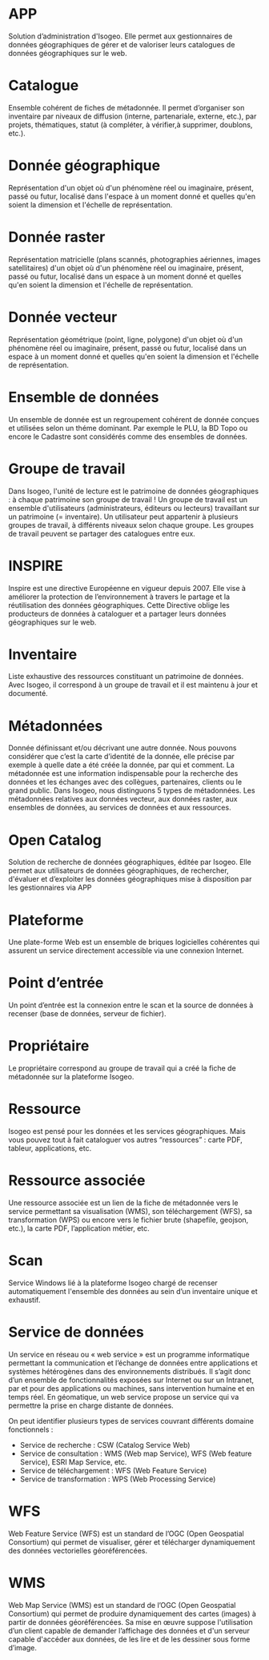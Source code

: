 # APP
Solution d’administration d'Isogeo. Elle permet aux gestionnaires de données géographiques de gérer et de valoriser leurs catalogues de données géographiques sur le web.

# Catalogue
Ensemble cohérent de fiches de métadonnée. Il permet d’organiser son inventaire par niveaux de diffusion (interne, partenariale, externe, etc.), par projets, thématiques, statut (à compléter, à vérifier,à supprimer, doublons, etc.).

# Donnée géographique
Représentation d'un objet où d'un phénomène réel ou imaginaire, présent, passé ou futur, localisé dans l'espace à un moment donné et quelles qu'en soient la dimension et l'échelle de représentation.

# Donnée raster
Représentation matricielle (plans scannés, photographies aériennes, images satellitaires) d'un objet où d'un phénomène réel ou imaginaire, présent, passé ou futur, localisé dans un espace à un moment donné et quelles qu'en soient la dimension et l'échelle de représentation.

# Donnée vecteur
Représentation géométrique (point, ligne, polygone) d'un objet où d'un phénomène réel ou imaginaire, présent, passé ou futur, localisé dans un espace à un moment donné et quelles qu'en soient la dimension et l'échelle de représentation.

# Ensemble de données
Un ensemble de donnée est un regroupement cohérent de donnée conçues et utilisées selon un théme dominant. Par exemple le PLU, la BD Topo ou encore le Cadastre sont considérés comme des ensembles de données.

# Groupe de travail
Dans Isogeo, l'unité de lecture est le patrimoine de données géographiques : à chaque patrimoine son groupe de travail ! Un groupe de travail est un ensemble d'utilisateurs (administrateurs, éditeurs ou lecteurs) travaillant sur un patrimoine (= inventaire). Un utilisateur peut appartenir à plusieurs groupes de travail, à différents niveaux selon chaque groupe. Les groupes de travail peuvent se partager des catalogues entre eux.

# INSPIRE
Inspire est une directive Européenne en vigueur depuis 2007. Elle vise à améliorer la protection de l’environnement à travers le partage et la réutilisation des données géographiques. Cette Directive oblige les producteurs de données à cataloguer et a partager leurs données géographiques sur le web.

# Inventaire
Liste exhaustive des ressources constituant un patrimoine de données. Avec Isogeo, il correspond à un groupe de travail et il est maintenu à jour et documenté.

# Métadonnées
Donnée définissant et/ou décrivant une autre donnée. Nous pouvons considérer que c’est la carte d’identité de la donnée, elle précise par exemple à quelle date a été créée la donnée, par qui et comment. La métadonnée est une information indispensable pour la recherche des données et les échanges avec des collègues, partenaires, clients ou le grand public. Dans Isogeo, nous distinguons 5 types de métadonnées. Les métadonnées relatives aux données vecteur, aux données raster, aux ensembles de données, au services de données et aux ressources.

# Open Catalog
Solution de recherche de données géographiques, éditée par Isogeo. Elle permet aux utilisateurs de données géographiques, de rechercher, d'évaluer et d’exploiter les données géographiques mise à disposition par les gestionnaires via APP

# Plateforme
Une plate-forme Web est un ensemble de briques logicielles cohérentes qui assurent un service directement accessible via une connexion Internet.

# Point d’entrée
Un point d’entrée est la connexion entre le scan et la source de données à recenser (base de données, serveur de fichier).

# Propriétaire
Le propriétaire correspond au groupe de travail qui a créé la fiche de métadonnée sur la plateforme Isogeo.

# Ressource
Isogeo est pensé pour les données et les services géographiques. Mais vous pouvez tout à fait cataloguer vos autres “ressources” : carte PDF, tableur, applications, etc.

# Ressource associée
Une ressource associée est un lien de la fiche de métadonnée vers le service permettant sa visualisation (WMS), son téléchargement (WFS), sa transformation (WPS) ou encore vers le fichier brute (shapefile, geojson, etc.), la carte PDF, l’application métier, etc.

# Scan
Service Windows lié à la plateforme Isogeo chargé de recenser automatiquement l'ensemble des données au sein d’un inventaire unique et exhaustif.

# Service de données
Un service en réseau ou « web service » est un programme informatique permettant la communication et l’échange de données entre applications et systèmes hétérogènes dans des environnements distribués. Il s’agit donc d’un ensemble de fonctionnalités exposées sur Internet ou sur un Intranet, par et pour des applications ou machines, sans intervention humaine et en temps réel. En géomatique, un web service propose un service qui va permettre la prise en charge distante de données.

On peut identifier plusieurs types de services couvrant différents domaine fonctionnels :

* Service de recherche : CSW (Catalog Service Web)
* Service de consultation : WMS (Web map Service), WFS (Web feature Service), ESRI Map Service, etc.
* Service de téléchargement : WFS (Web Feature Service)
* Service de transformation : WPS (Web Processing Service)

# WFS
Web Feature Service (WFS) est un standard de l’OGC (Open Geospatial Consortium) qui permet de visualiser, gérer et télécharger dynamiquement des données vectorielles géoréférencées.

# WMS
Web Map Service (WMS) est un standard de l’OGC (Open Geospatial Consortium) qui permet de produire dynamiquement des cartes (images) à partir de données géoréférencées. Sa mise en œuvre suppose l'utilisation d’un client capable de demander l’affichage des données et d'un serveur capable d'accéder aux données, de les lire et de les dessiner sous forme d’image.
